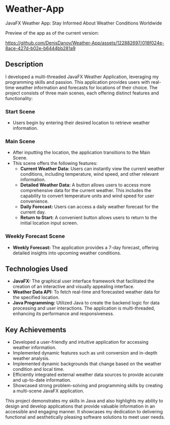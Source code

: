 # Weather-App
JavaFX Weather App: Stay Informed About Weather Conditions Worldwide

Preview of the app as of the current version: 

https://github.com/DenisDanov/Weather-App/assets/122882697/018f024e-8ace-427d-b02e-b6444bb281a9

## Description

I developed a multi-threaded JavaFX Weather Application, leveraging my programming skills and passion. This application provides users with real-time weather information and forecasts for locations of their choice. The project consists of three main scenes, each offering distinct features and functionality:

### Start Scene

- Users begin by entering their desired location to retrieve weather information.

### Main Scene

- After inputting the location, the application transitions to the Main Scene.
- This scene offers the following features:
  - **Current Weather Data:** Users can instantly view the current weather conditions, including temperature, wind speed, and other relevant information.
  - **Detailed Weather Data:** A button allows users to access more comprehensive data for the current weather. This includes the capability to convert temperature units and wind speed for user convenience.
  - **Daily Forecast:** Users can access a daily weather forecast for the current day.
  - **Return to Start:** A convenient button allows users to return to the initial location input screen.
 
### Weekly Forecast Scene
 - **Weekly Forecast:** The application provides a 7-day forecast, offering detailed insights into upcoming weather conditions.
   
## Technologies Used

- **JavaFX:** The graphical user interface framework that facilitated the creation of an interactive and visually appealing interface.
- **Weather Data API:** To fetch real-time and forecasted weather data for the specified location.
- **Java Programming:** Utilized Java to create the backend logic for data processing and user interactions. The application is multi-threaded, enhancing its performance and responsiveness.

## Key Achievements

- Developed a user-friendly and intuitive application for accessing weather information.
- Implemented dynamic features such as unit conversion and in-depth weather analysis.
- Implemented dynamic backgrounds that change based on the weather condition and local time.
- Efficiently integrated external weather data sources to provide accurate and up-to-date information.
- Showcased strong problem-solving and programming skills by creating a multi-scene JavaFX application.

This project demonstrates my skills in Java and also highlights my ability to design and develop applications that provide valuable information in an accessible and engaging manner. It showcases my dedication to delivering functional and aesthetically pleasing software solutions to meet user needs.






